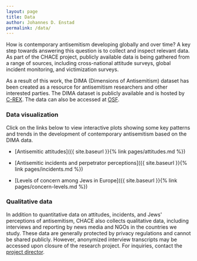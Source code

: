 ```yaml
---
layout: page
title: Data
author: Johannes D. Enstad
permalink: /data/
---
```


How is contemporary antisemitism developing globally and over time? A key step towards answering this question is to collect and inspect relevant data. As part of the CHACE project, publicly available data is being gathered from a range of sources, including cross-national attitude surveys, global incident monitoring, and victimization surveys.

As a result of this work, the DIMA (Dimensions of Antisemitism) dataset has been created as a resource for antisemitism researchers and other interested parties. The DIMA dataset is publicly available and is hosted by [C-REX](https://www.sv.uio.no/c-rex/english/groups/dima-dataset/index.html). The data can also be accessed at [OSF](https://osf.io/x4vcj/).

### Data visualization

Click on the links below to view interactive plots showing some key patterns and trends in the development of contemporary antisemitism based on the DIMA data.

- [Antisemitic attitudes]({{ site.baseurl }}{% link pages/attitudes.md %})

- [Antisemitic incidents and perpetrator perceptions]({{ site.baseurl }}{% link pages/incidents.md %})

- [Levels of concern among Jews in Europe]({{ site.baseurl }}{% link pages/concern-levels.md %})

### Qualitative data

In addition to quantitative data on attitudes, incidents, and Jews' perceptions of antisemitism, CHACE also collects qualitative data, including interviews and reporting by news media and NGOs in the countries we study. These data are generally protected by privacy regulations and cannot be shared publicly. However, anonymized interview transcripts may be accessed upon closure of the research project. For inquiries, contact the [project director](mailto:j.d.enstad@socialresearch.no).

